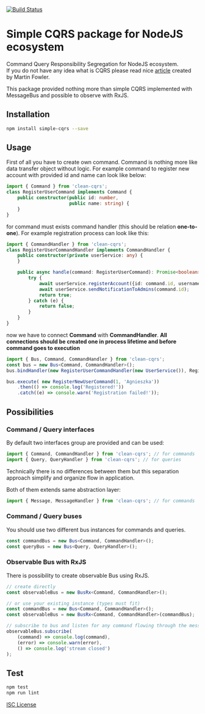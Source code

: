 [![Build Status](https://travis-ci.org/pgrzesiecki/node-cqrs.svg?branch=master)](https://travis-ci.org/pgrzesiecki/node-cqrs)

# Simple CQRS package for NodeJS ecosystem

Command Query Responsibility Segregation for NodeJS ecosystem.    
If you do not have any idea what is CQRS please read nice [article](https://martinfowler.com/bliki/CQRS.html) created by Martin Fowler.

This package provided nothing more than simple CQRS implemented with MessageBus and possible to observe with RxJS.

## Installation

```sh
npm install simple-cqrs --save
```

## Usage

First of all you have to create own command. Command is nothing more like data transfer object without logic. 
For example command to register new account with provided id and name can look like below:

```typescript
import { Command } from 'clean-cqrs';
class RegisterUserCommand implements Command {
    public constructor(public id: number,
                       public name: string) {
    }
}
```

for command must exists command handler (this should be relation **one-to-one**). For example registration process can 
look like this:
```typescript
import { CommandHandler } from 'clean-cqrs';
class RegisterUserCommandHandler implements CommandHandler {
    public constructor(private userService: any) {
    }

    public async handle(command: RegisterUserCommand): Promise<boolean> {
        try {
            await userService.registerAccount({id: command.id, username: command.name});
            await userService.sendNotificationToAdmins(command.id);
            return true;
        } catch (e) {
            return false;
        }
    }
}
```

now we have to connect **Command** with **CommandHandler**.
**All connections should be created one in process lifetime and before command goes to execution**

```typescript
import { Bus, Command, CommandHandler } from 'clean-cqrs';
const bus = new Bus<Command, CommandHandler>();
bus.bindHandler(new RegisterUserCommandHandler(new UserService()), RegisterUserCommand);

bus.execute( new RegisterNewUserCommand(1, 'Agnieszka'))
    .then(() => console.log('Registered!'))
    .catch((e) => console.warn('Registration failed!'));
```

## Possibilities

### Command / Query interfaces

By default two interfaces group are provided and can be used:
```typescript
import { Command, CommandHandler } from 'clean-cqrs'; // for commands
import { Query, QueryHandler } from 'clean-cqrs'; // for queries
```

Technically there is no differences between them but this separation approach simplify and organize flow in application.

Both of them extends same abstraction layer:

```typescript
import { Message, MessageHandler } from 'clean-cqrs'; // for commands
```

### Command / Query buses

You should use two different bus instances for commands and queries.

```typescript
const commandBus = new Bus<Command, CommandHandler>();
const queryBus = new Bus<Query, QueryHandler>();
```

### Observable Bus with RxJS

There is possibility to create observable Bus using RxJS.

```typescript
// create directly
const observableBus = new BusRx<Command, CommandHandler>();

// or use your existing instance (types must fit)
const commandBus = new Bus<Command, CommandHandler>();
const observableBus = new BusRx<Command, CommandHandler>(commandBus);

// subscribe to bus and listen for any command flowing through the message bus
observableBus.subscribe(
    (command) => console.log(command),
    (error) => console.warn(error),
    () => console.log('stream closed')
);
```

## Test
 
```sh
npm test
npm run lint
```

[ISC License](https://opensource.org/licenses/ISC)
